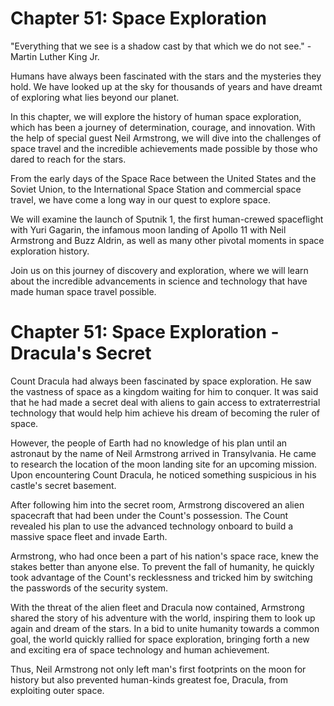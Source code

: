 # Chapter 51: Space Exploration

"Everything that we see is a shadow cast by that which we do not see." - Martin Luther King Jr.

Humans have always been fascinated with the stars and the mysteries they hold. We have looked up at the sky for thousands of years and have dreamt of exploring what lies beyond our planet.

In this chapter, we will explore the history of human space exploration, which has been a journey of determination, courage, and innovation. With the help of special guest Neil Armstrong, we will dive into the challenges of space travel and the incredible achievements made possible by those who dared to reach for the stars.

From the early days of the Space Race between the United States and the Soviet Union, to the International Space Station and commercial space travel, we have come a long way in our quest to explore space.

We will examine the launch of Sputnik 1, the first human-crewed spaceflight with Yuri Gagarin, the infamous moon landing of Apollo 11 with Neil Armstrong and Buzz Aldrin, as well as many other pivotal moments in space exploration history.

Join us on this journey of discovery and exploration, where we will learn about the incredible advancements in science and technology that have made human space travel possible.
# Chapter 51: Space Exploration - Dracula's Secret

Count Dracula had always been fascinated by space exploration. He saw the vastness of space as a kingdom waiting for him to conquer. It was said that he had made a secret deal with aliens to gain access to extraterrestrial technology that would help him achieve his dream of becoming the ruler of space.

However, the people of Earth had no knowledge of his plan until an astronaut by the name of Neil Armstrong arrived in Transylvania. He came to research the location of the moon landing site for an upcoming mission. Upon encountering Count Dracula, he noticed something suspicious in his castle's secret basement.

After following him into the secret room, Armstrong discovered an alien spacecraft that had been under the Count's possession. The Count revealed his plan to use the advanced technology onboard to build a massive space fleet and invade Earth.

Armstrong, who had once been a part of his nation's space race, knew the stakes better than anyone else. To prevent the fall of humanity, he quickly took advantage of the Count's recklessness and tricked him by switching the passwords of the security system. 

With the threat of the alien fleet and Dracula now contained, Armstrong shared the story of his adventure with the world, inspiring them to look up again and dream of the stars. In a bid to unite humanity towards a common goal, the world quickly rallied for space exploration, bringing forth a new and exciting era of space technology and human achievement.

Thus, Neil Armstrong not only left man's first footprints on the moon for history but also prevented human-kinds greatest foe, Dracula, from exploiting outer space.